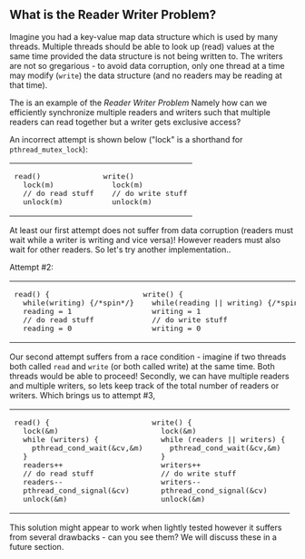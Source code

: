 ## What is the Reader Writer Problem?

Imagine you had a key-value map data structure which is used by many threads. Multiple threads should be able to look up (read) values at the same time provided the data structure is not being written to. The writers are not so gregarious - to avoid data corruption, only one thread at a time may modify (`write`) the data structure (and no readers may be reading at that time). 

The is an example of the _Reader Writer Problem_  Namely how can we efficiently synchronize multiple readers and writers such that multiple readers can read together but a writer gets exclusive access?

An incorrect attempt is shown below ("lock" is a shorthand for `pthread_mutex_lock`):

<table><tr><td>
<pre>read()
  lock(m)
  // do read stuff
  unlock(m)
</pre>
</td><td>
<pre>write()
  lock(m)
  // do write stuff
  unlock(m)
</pre></td></tr></table>

At least our first attempt does not suffer from data corruption (readers must wait while a writer is writing and vice versa)! However readers must also wait for other readers. So let's try another implementation..

Attempt #2:
<table><tr><td>
<pre>read() {
  while(writing) {/*spin*/}
  reading = 1
  // do read stuff
  reading = 0
</pre>
</td><td>
<pre>write() {
  while(reading || writing) {/*spin*/}
  writing = 1
  // do write stuff
  writing = 0
</pre></td></tr></table>

Our second attempt suffers from a race condition - imagine if two threads both called `read` and `write` (or both called write) at the same time. Both threads would be able to proceed! Secondly, we can have multiple readers and multiple writers, so lets keep track of the total number of readers or writers. Which brings us to attempt #3,

<table><tr><td>
<pre>read() {
  lock(&m)
  while (writers) {
    pthread_cond_wait(&cv,&m)
  }
  readers++
  // do read stuff
  readers--
  pthread_cond_signal(&cv)
  unlock(&m)
</pre>
</td><td>
<pre>write() {
  lock(&m)
  while (readers || writers) {
    pthread_cond_wait(&cv,&m)
  }
  writers++
  // do write stuff
  writers--
  pthread_cond_signal(&cv)
  unlock(&m)
</pre></td></tr></table>

This solution might appear to work when lightly tested however it suffers from several drawbacks  - can you see them? We will discuss these in a future section.
